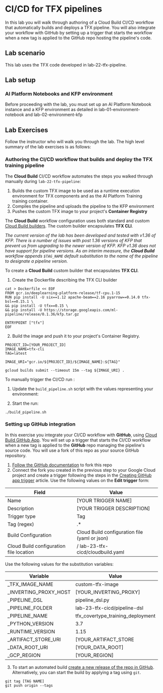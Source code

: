 # CI/CD for TFX pipelines

In this lab you will walk through authoring of a Cloud Build CI/CD workflow that automatically builds and deploys a TFX pipeline. You will also integrate your workflow with GitHub by setting up a trigger that starts the workflow when a new tag is applied to the GitHub repo hosting the pipeline's code.


## Lab scenario

This lab uses the TFX code developed in lab-22-tfx-pipeline.


## Lab setup

### AI Platform Notebooks and KFP environment

Before proceeding with the lab, you must set up an AI Platform Notebook instance and a KFP environment as detailed in lab-01-environment-notebook and lab-02-environment-kfp


## Lab Exercises

Follow the instructor who will walk you through the lab. The high level summary of the lab exercises is as follows:

### Authoring the CI/CD workflow that builds and deploy the TFX training pipeline

The **Cloud Build** CI/CD workflow automates the steps you walked through manually during `lab-22-tfx-pipeline`:
1. Builds the custom TFX image to be used as a runtime execution environment for TFX components and as the AI Platform Training training container.
1. Compiles the pipeline and uploads the pipeline to the KFP environment
1. Pushes the custom TFX image to your project's **Container Registry**

The **Cloud Build** workflow configuration uses both standard and custom [Cloud Build builders](https://cloud.google.com/cloud-build/docs/cloud-builders). The custom builder encapsulates **TFX CLI**. 

*The current version of the lab has been developed and tested with v1.36 of KFP. There is a number of issues with post 1.36 versions of KFP that prevent us from upgrading to the newer version of KFP. KFP v1.36 does not have support for pipeline versions. As an interim measure, the **Cloud Build**  workflow appends `$TAG_NAME` default substitution to the name of the pipeline to designate a pipeline version.*

To create a **Cloud Build** custom builder that encapsulates **TFX CLI**.

1. Create the Dockerfile describing the TFX CLI builder
```
cat > Dockerfile << EOF
FROM gcr.io/deeplearning-platform-release/tf-cpu.1-15
RUN pip install -U six==1.12 apache-beam==2.16 pyarrow==0.14.0 tfx-bsl==0.15.1 \
&& pip install -U tfx==0.15 \
&& pip install -U https://storage.googleapis.com/ml-pipeline/release/0.1.36/kfp.tar.gz 

ENTRYPOINT ["tfx"]
EOF
```

2. Build the image and push it to your project's Container Registry. 
```
PROJECT_ID=[YOUR_PROJECT_ID]
IMAGE_NAME=tfx-cli
TAG=latest

IMAGE_URI="gcr.io/${PROJECT_ID}/${IMAGE_NAME}:${TAG}"

gcloud builds submit --timeout 15m --tag ${IMAGE_URI} .
```

To manually trigger the CI/CD run :

1. Update the `build_pipeline.sh` script  with the values representing your environment:

2. Start the run:
```
./build_pipeline.sh
```
### Setting up GitHub integration
In this exercise you integrate your CI/CD workflow with **GitHub**, using [Cloud Build GitHub App](https://github.com/marketplace/google-cloud-build). 
You will set up a trigger that starts the CI/CD workflow when a new tag is applied to the **GitHub** repo managing the pipeline's source code. You will use a fork of this repo as your source GitHub repository.

1. [Follow the GitHub documentation](https://help.github.com/en/github/getting-started-with-github/fork-a-repo) to fork this repo
2. Connect the fork you created in the previous step to your Google Cloud project and create a trigger following the steps in the [Creating GitHub app trigger](https://cloud.google.com/cloud-build/docs/create-github-app-triggers) article. Use the following values on the **Edit trigger** form:

|Field|Value|
|-----|-----|
|Name|[YOUR TRIGGER NAME]|
|Description|[YOUR TRIGGER DESCRIPTION]|
|Trigger type| Tag|
|Tag (regex)|.\*|
|Build Configuration|Cloud Build configuration file (yaml or json)|
|Cloud Build configuration file location|/ lab-23-tfx-cicd/cloudbuild.yaml|


Use the following values for the substitution variables:

|Variable|Value|
|--------|-----|
|_TFX_IMAGE_NAME|custom-tfx-image|
|_INVERTING_PROXY_HOST|[YOUR_INVERTING_PROXY]|
|_PIPELINE_DSL|pipeline_dsl.py|
|_PIPELINE_FOLDER|lab-23-tfx-cicd/pipeline-dsl|
|_PIPELINE_NAME|tfx_covertype_training_deployment|
|_PYTHON_VERSION|3.7|
|_RUNTIME_VERSION|1.15|
|_ARTIFACT_STORE_URI|[YOUR_ARTIFACT_STORE|
|_DATA_ROOT_URI|[YOUR_DATA_ROOT]|
|_GCP_REGION|[YOUR_REGION]|



3. To start an automated build [create a new release of the repo in GitHub](https://help.github.com/en/github/administering-a-repository/creating-releases). Alternatively, you can start the build by applying a tag using `git`. 
```
git tag [TAG NAME]
git push origin --tags
```


